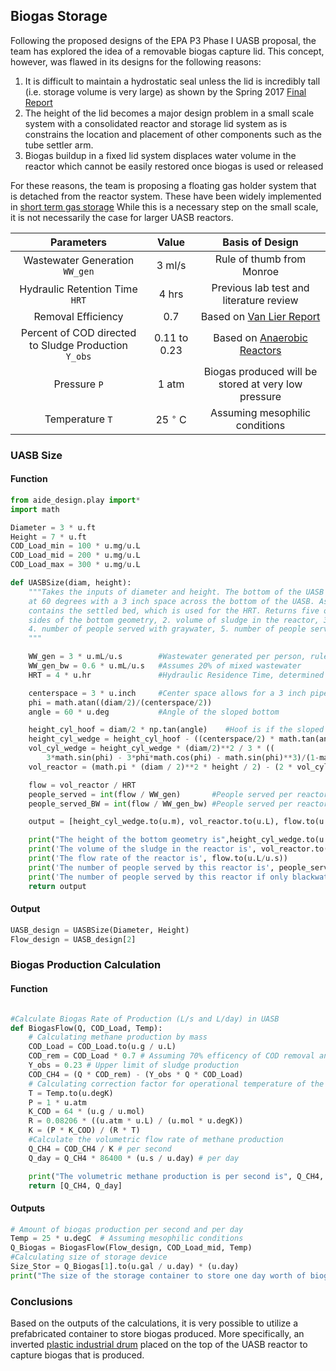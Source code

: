 ## Biogas Storage
Following the proposed designs of the EPA P3 Phase I UASB proposal, the team has explored the idea of a removable biogas capture lid.  This concept, however, was flawed in its designs for the following reasons:

1. It is difficult to maintain a hydrostatic seal unless the lid is incredibly tall (i.e. storage volume is very large) as shown by the Spring 2017 [Final Report](https://www.overleaf.com/8107719xzjdzswjvtyj#/28623295/)
2. The height of the lid becomes a major design problem in a small scale system with a consolidated reactor and storage lid system as is constrains the location and placement of other components such as the tube settler arm.
3. Biogas buildup in a fixed lid system displaces water volume in the reactor which cannot be easily restored once biogas is used or released

For these reasons, the team is proposing a floating gas holder system that is detached from the reactor system. These have been widely implemented in [short term gas storage](http://www.susana.org/_resources/documents/default/2-1799-biogasplants.pdf) While this is a necessary step on the small scale, it is not necessarily the case for larger UASB reactors.

| Parameters | Value | Basis of Design |
| :-------: | :--------: | :--------------: |
Wastewater Generation ```WW_gen```| 3 ml/s | Rule of thumb from Monroe
Hydraulic Retention Time ```HRT``` |4 hrs | Previous lab test and literature review
| Removal Efficiency | 0.7 | Based on [Van Lier Report](https://courses.edx.org/c4x/DelftX/CTB3365STx/asset/Chap_4_Van_Lier_et_al.pdf)  |
| Percent of COD directed to Sludge Production ```Y_obs```| 0.11 to 0.23 | Based on [Anaerobic Reactors](https://www.iwapublishing.com/sites/default/files/ebooks/9781780402116.pdf) |
| Pressure ```P```| 1 atm | Biogas produced will be stored at very low pressure |
| Temperature ```T``` | 25 $^{\circ}$ C | Assuming mesophilic conditions |

### UASB Size
#### Function
```python
from aide_design.play import*
import math

Diameter = 3 * u.ft
Height = 7 * u.ft
COD_Load_min = 100 * u.mg/u.L
COD_Load_mid = 200 * u.mg/u.L
COD_Load_max = 300 * u.mg/u.L

def UASBSize(diam, height):
    """Takes the inputs of diameter and height. The bottom of the UASB is sloped
    at 60 degrees with a 3 inch space across the bottom of the UASB. Assumes that half the reactor
    contains the settled bed, which is used for the HRT. Returns five outputs: 1. height of the sloped
    sides of the bottom geometry, 2. volume of sludge in the reactor, 3. flow rate,
    4. number of people served with graywater, 5. number of people served with blackwater.
    """

    WW_gen = 3 * u.mL/u.s        #Wastewater generated per person, rule of thumb from Monroe
    WW_gen_bw = 0.6 * u.mL/u.s   #Assumes 20% of mixed wastewater
    HRT = 4 * u.hr               #Hydraulic Residence Time, determined from lab scale tests

    centerspace = 3 * u.inch     #Center space allows for a 3 inch pipe across the bottom
    phi = math.atan((diam/2)/(centerspace/2))
    angle = 60 * u.deg           #Angle of the sloped bottom

    height_cyl_hoof = diam/2 * np.tan(angle)    #Hoof is if the sloped bottom meets in the centerline
    height_cyl_wedge = height_cyl_hoof - ((centerspace/2) * math.tan(angle)) #Wedge is if the sloped bottom is offset from the centerline
    vol_cyl_wedge = height_cyl_wedge * (diam/2)**2 / 3 * ((
        3*math.sin(phi) - 3*phi*math.cos(phi) - math.sin(phi)**3)/(1-math.cos(phi)))
    vol_reactor = (math.pi * (diam / 2)**2 * height / 2) - (2 * vol_cyl_wedge)

    flow = vol_reactor / HRT
    people_served = int(flow / WW_gen)       #People served per reactor
    people_served_BW = int(flow / WW_gen_bw) #People served per reactor treating only blackwater

    output = [height_cyl_wedge.to(u.m), vol_reactor.to(u.L), flow.to(u.L/u.s), people_served, people_served_BW]

    print("The height of the bottom geometry is",height_cyl_wedge.to(u.m))
    print('The volume of the sludge in the reactor is', vol_reactor.to(u.L))
    print('The flow rate of the reactor is', flow.to(u.L/u.s))
    print('The number of people served by this reactor is', people_served)
    print('The number of people served by this reactor if only blackwater is treated is', people_served_BW)
    return output
```

#### Output
```python
UASB_design = UASBSize(Diameter, Height)
Flow_design = UASB_design[2]
```

### Biogas Production Calculation
#### Function
```python

#Calculate Biogas Rate of Production (L/s and L/day) in UASB
def BiogasFlow(Q, COD_Load, Temp):
    # Calculating methane production by mass
    COD_Load = COD_Load.to(u.g / u.L)
    COD_rem = COD_Load * 0.7 # Assuming 70% efficency of COD removal and conversion in reactor
    Y_obs = 0.23 # Upper limit of sludge production
    COD_CH4 = (Q * COD_rem) - (Y_obs * Q * COD_Load)
    # Calculating correction factor for operational temperature of the reactor
    T = Temp.to(u.degK)
    P = 1 * u.atm
    K_COD = 64 * (u.g / u.mol)
    R = 0.08206 * ((u.atm * u.L) / (u.mol * u.degK))
    K = (P * K_COD) / (R * T)
    #Calculate the volumetric flow rate of methane production
    Q_CH4 = COD_CH4 / K # per second
    Q_day = Q_CH4 * 86400 * (u.s / u.day) # per day

    print("The volumetric methane production is per second is", Q_CH4, "\n" "The volumetric methane production is per second is", Q_day)
    return [Q_CH4, Q_day]
```

#### Outputs
```python
# Amount of biogas production per second and per day
Temp = 25 * u.degC  # Assuming mesophilic conditions
Q_Biogas = BiogasFlow(Flow_design, COD_Load_mid, Temp)
#Calculating size of storage device
Size_Stor = Q_Biogas[1].to(u.gal / u.day) * (u.day)
print("The size of the storage container to store one day worth of biogas production should be at least", Size_Stor)
```

### Conclusions
Based on the outputs of the calculations, it is very possible to utilize a prefabricated container to store biogas produced.  More specifically, an inverted [plastic industrial drum](http://www.thecarycompany.com/containers/drums/plastic) placed on the top of the UASB reactor to capture biogas that is produced.
